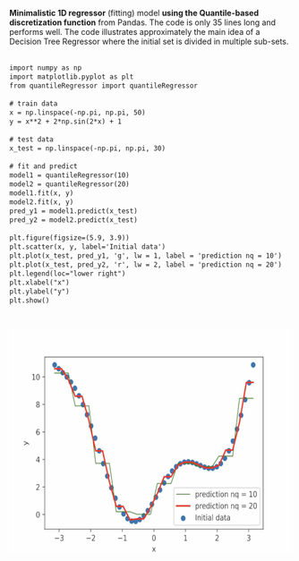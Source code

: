 


**Minimalistic 1D regressor** (fitting) model **using the Quantile-based discretization function** from Pandas. The code is only 35 lines long and performs well.
The code illustrates approximately the main idea of a Decision Tree Regressor where the initial set is divided in multiple sub-sets. 

```

import numpy as np
import matplotlib.pyplot as plt
from quantileRegressor import quantileRegressor

# train data
x = np.linspace(-np.pi, np.pi, 50)
y = x**2 + 2*np.sin(2*x) + 1

# test data
x_test = np.linspace(-np.pi, np.pi, 30)

# fit and predict
model1 = quantileRegressor(10)
model2 = quantileRegressor(20)
model1.fit(x, y)
model2.fit(x, y)
pred_y1 = model1.predict(x_test)
pred_y2 = model2.predict(x_test)

plt.figure(figsize=(5.9, 3.9))
plt.scatter(x, y, label='Initial data')
plt.plot(x_test, pred_y1, 'g', lw = 1, label = 'prediction nq = 10')
plt.plot(x_test, pred_y2, 'r', lw = 2, label = 'prediction nq = 20')
plt.legend(loc="lower right")
plt.xlabel("x")
plt.ylabel("y")
plt.show()



```

<img src="figure.png" width="600" height="400">
